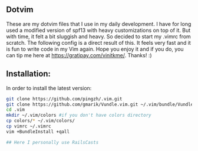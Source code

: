 ## Dotvim

These are my dotvim files that I use in my daily development. I have for long used a modified version of
spf13 with heavy customizations on top of it. But with time, it felt a bit sluggish and heavy. So decided
to start my .vimrc from scratch. The following config is a direct result of this. It feels very fast and it
is fun to write code in my Vim again. Hope you enjoy it and if you do, you can tip me here at https://gratipay.com/vinitkme/. Thanks! :)

## Installation:

In order to install the latest version:

```sh
git clone https://github.com/pingzh/.vim.git
git clone https://github.com/gmarik/Vundle.vim.git ~/.vim/bundle/Vundle.vim
cd .vim
mkdir ~/.vim/colors #if you don't have colors directory
cp colors/* ~/.vim/colors/
cp vimrc ~/.vimrc
vim +BundleInstall +qall

## Here I personally use RailsCasts


